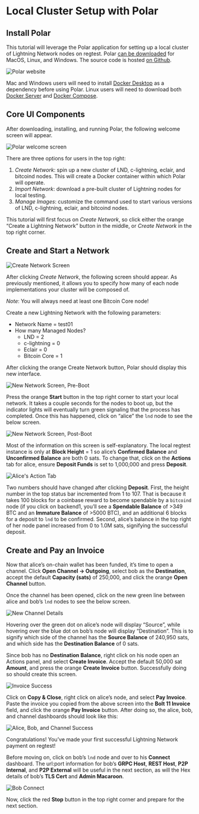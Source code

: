 # Local Cluster Setup with Polar

## Install Polar

This tutorial will leverage the Polar application for setting up a local cluster of Lightning Network nodes on regtest. Polar [can be downloaded](lightningpolar.com) for MacOS, Linux, and Windows. The source code is hosted [on Github](https://github.com/jamaljsr/polar/releases/).

![Polar website](images/polarWebsite.png)

Mac and Windows users will need to install [Docker Desktop](https://www.docker.com/products/docker-desktop) as a dependency before using Polar. Linux users will need to download both [Docker Server](https://docs.docker.com/get-docker/) and [Docker Compose](https://docs.docker.com/compose/install/).

## Core UI Components

After downloading, installing, and running Polar, the following welcome screen will appear.

![Polar welcome screen](images/polarWelcome.png)

There are three options for users in the top right:

1. *Create Network*: spin up a new cluster of LND, c-lightning, eclair, and bitcoind nodes. This will create a Docker container within which Polar will operate.
2. *Import Network*: download a pre-built cluster of Lightning nodes for local testing.
3. *Manage Images*: customize the command used to start various versions of LND, c-lightning, eclair, and bitcoind nodes.

This tutorial will first focus on *Create Network*, so click either the orange “Create a Lightning Network” button in the middle, or *Create Network* in the top right corner.

## Create and Start a Network

![Create Network Screen](images/createNetwork.png)

After clicking *Create Network*, the following screen should appear. As previously mentioned, it allows you to specify how many of each node implementations your cluster will be composed of. 

*Note*: You will always need at least one Bitcoin Core node!

Create a new Lightning Network with the following parameters:

- Network Name = test01 
- How many Managed Nodes?
    - LND = 2
    - c-lightning = 0
    - Eclair = 0
    - Bitcoin Core = 1

After clicking the orange Create Network button, Polar should display this new interface.

![New Network Screen, Pre-Boot](images/networkPreBoot.png)

Press the orange **Start** button in the top right corner to start your local network. It takes a couple seconds for the nodes to boot up, but the indicator lights will eventually turn green signaling that the process has completed. Once this has happened, click on “alice” the `lnd` node to see the below screen.

![New Network Screen, Post-Boot](images/networkPostBoot.png)

Most of the information on this screen is self-explanatory. The local regtest instance is only at **Block Height** = 1 so alice’s **Confirmed Balance** and **Unconfirmed Balance** are both 0 sats. To change that, click on the **Actions** tab for alice, ensure **Deposit Funds** is set to 1,000,000 and press **Deposit**.

![Alice's Action Tab](images/aliceDeposit.png)

Two numbers should have changed after clicking **Deposit**. First, the height number in the top status bar incremented from 1 to 107. That is because it takes 100 blocks for a coinbase reward to become spendable by a `bitcoind` node (if you click on backend1, you’ll see a **Spendable Balance** of >349 BTC and an **Immature Balance** of >5000 BTC), and an additional 6 blocks for a deposit to `lnd` to be confirmed. Second, alice’s balance in the top right of her node panel increased from 0 to 1.0M sats, signifying the successful deposit.

## Create and Pay an Invoice

Now that alice’s on-chain wallet has been funded, it’s time to open a channel. Click **Open Channel -> Outgoing**, select bob as the **Destination**, accept the default **Capacity (sats)** of 250,000, and click the orange **Open Channel** button.

Once the channel has been opened, click on the new green line between alice and bob’s `lnd` nodes to see the below screen.

![New Channel Details](images/channelDetails.png)

Hovering over the green dot on alice’s node will display “Source”, while hovering over the blue dot on bob’s node will display “Destination”. This is to signify which side of the channel has the **Source Balance** of 240,950 sats, and which side has the **Destination Balance** of 0 sats.

Since bob has no **Destination Balance**, right click on his node open an Actions panel, and select **Create Invoice**. Accept the default 50,000 sat **Amount**, and press the orange **Create Invoice** button. Successfully doing so should create this screen.

![Invoice Success](images/invoiceSuccess.png)

Click on **Copy & Close**, right click on alice’s node, and select **Pay Invoice**. Paste the invoice you copied from the above screen into the **Bolt 11 Invoice** field, and click the orange **Pay Invoice** button. After doing so, the alice, bob, and channel dashboards should look like this:

![Alice, Bob, and Channel Success](images/allSuccess.png)

Congratulations! You’ve made your first successful Lightning Network payment on regtest!

Before moving on, click on bob’s `lnd` node and over to his **Connect** dashboard. The url:port information for bob’s **GRPC Host**, **REST Host**, **P2P Internal**, and **P2P External** will be useful in the next section, as will the Hex details of bob’s **TLS Cert** and **Admin Macaroon**.

![Bob Connect](images/bobConnect.png)

Now, click the red **Stop** button in the top right corner and prepare for the next section.